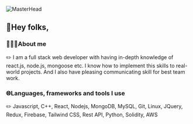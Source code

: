 ![MasterHead](https://user-images.githubusercontent.com/97012708/230944008-d72ff555-4249-48b6-b72e-d10f0746a8fd.gif)

## 👋Hey folks,

### 🧑🏼‍💻About me
  ✏️ I am a full stack web developer with having in-depth knowledge of react.js, node.js, mongoose etc. I know how to implement this skills to real-world projects. And I also have pleasing communicating skill for best team work.
  

### 🌐Languages, frameworks and tools I use
  ✏️ Javascript, C++, React, Nodejs, MongoDB, MySQL, Git, Linux, JQuery, Redux, Firebase, Tailwind CSS, Rest API, Python, Solidity, AWS

<!--
**roniskywalker/roniskywalker** is a ✨ _special_ ✨ repository because its `README.md` (this file) appears on your GitHub profile.

Here are some ideas to get you started:

- 🔭 I’m currently working on ...
- 🌱 I’m currently learning ...
- 👯 I’m looking to collaborate on ...
- 🤔 I’m looking for help with ...
- 💬 Ask me about ...
- 📫 How to reach me: ...
- 😄 Pronouns: ...
- ⚡ Fun fact: ...
-->

